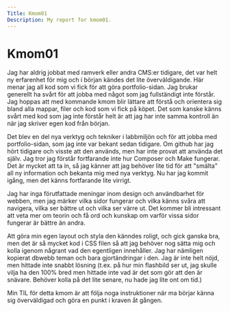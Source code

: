 ```yaml
---
Title: Kmom01
Description: My report for kmom01.
---
```


Kmom01
==========================
Jag har aldrig jobbat med ramverk eller andra CMS:er tidigare, det var helt ny erfarenhet för mig och i början kändes det lite överväldigande. Här menar jag all kod som vi fick för att göra portfolio-sidan. Jag brukar generellt ha svårt för att jobba med något som jag fullständigt inte förstår. Jag hoppas att med kommande kmom blir lättare att förstå och orientera sig bland alla mappar, filer och kod som vi fick på köpet. Det som kanske känns svårt med kod som jag inte förstår helt är att jag har inte samma kontroll än när jag skriver egen kod från början.


Det blev en del nya verktyg och tekniker i labbmiljön och för att jobba med portfolio-sidan, som jag inte var bekant sedan tidigare. Om github har jag hört tidigare och visste att den används, men har inte provat att använda det själv. Jag tror jag förstår fortfarande inte hur Composer och Make fungerar. Det är mycket att ta in, så jag känner att jag behöver lite tid för att "smälta" all ny information och bekanta mig med nya verktyg. Nu har jag kommit igång, men det känns fortfarande lite virrigt.


Jag har inga förutfattade meningar inom design och användbarhet för webben, men jag märker vilka sidor fungerar och vilka känns svåra att navigera, vilka ser bättre ut och vilka ser värre ut. Det kommer bli intressant att veta mer om teorin och få ord och kunskap om varför vissa sidor fungerar är bättre än andra.


Att göra min egen layout och styla den känndes roligt, och gick ganska bra, men det är så mycket kod i CSS filen så att jag behöver nog sätta mig och kolla igenom någrant vad den egentligen innehåller. Jag har nämligen kopierat dbwebb teman och bara gjortändringar i den. Jag är inte helt nöjd, men hittade inte snabbt lösning (t.ex. på hur min flashbild ser ut, jag skulle vilja ha den 100% bred men hittade inte vad är det som gör att den är snävare. Behöver kolla på det lite senare, nu hade jag lite ont om tid.)


Min TIL för detta kmom är att följa noga instruktioner när ma börjar känna sig överväldigad och göra en punkt i kraven åt gången.
